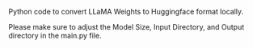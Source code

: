 Python code to convert LLaMA Weights to Huggingface format locally. 


Please make sure to adjust the Model Size, Input Directory, and Output directory in the main.py file. 

